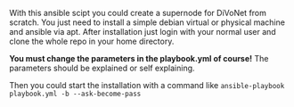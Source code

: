 With this ansible scipt you could create a supernode for DiVoNet from scratch.
You just need to install a simple debian virtual or physical machine and ansible via apt.
After installation just login with your normal user and clone the whole repo in your home directory.

**You must change the parameters in the playbook.yml of course!**
The parameters should be explained or self explaining.

Then you could start the installation with a command like `ansible-playbook  playbook.yml -b --ask-become-pass`
